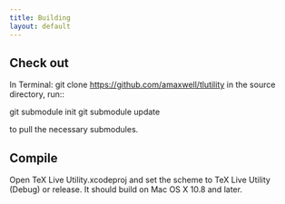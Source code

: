 ```yaml
---
title: Building
layout: default
---
```


## Check out

In Terminal: git clone https://github.com/amaxwell/tlutility
in the source directory, run::

git submodule init
git submodule update

to pull the necessary submodules.

## Compile

Open TeX Live Utility.xcodeproj and set the scheme to TeX Live Utility (Debug) or release. It
should build on Mac OS X 10.8 and later.